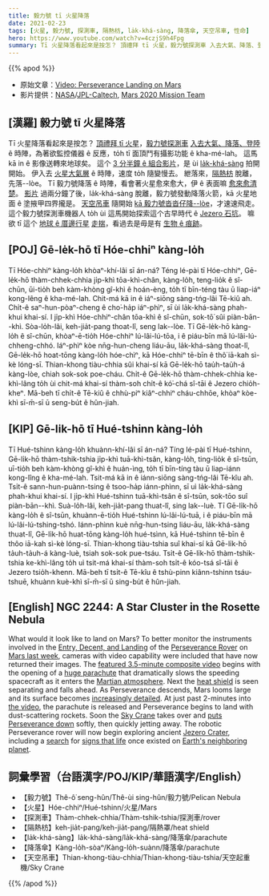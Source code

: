 ```yaml
---
title: 毅力號 tī 火星降落
date: 2021-02-23
tags: [火星, 毅力號, 探測車, 隔熱枋, la̍k-khá-sàng, 降落傘, 天空吊車, 性命]
hero: https://www.youtube.com/watch?v=4czjS9h4Fpg
summary: Tī 火星降落看起來是按怎？ 頂禮拜 tī 火星，毅力號探測車 入去大氣、降落、登陸 ê 時陣，為著欲監控儀器 ê 反應，to̍h tī 面頂鬥有攝影功能 ê kha-mé-lah。 這馬 kā in ê 影像送轉來地球矣。
---
```


{{% apod %}}

- 原始文章：[Video: Perseverance Landing on Mars](https://apod.nasa.gov/apod/ap210223.html)
- 影片提供：[NASA](https://www.nasa.gov/)/[JPL-Caltech](https://www.jpl.nasa.gov/), [Mars 2020 Mission Team](https://mars.nasa.gov/mars2020/mission/team/)


## [漢羅] 毅力號 tī 火星降落

Tī 火星降落看起來是按怎？
[頂禮拜 tī 火星][Mars last week]，[毅力號探測車][Perseverance Rover] [入去大氣、降落、登陸][Entry, Decent, and Landing] ê 時陣，為著欲監控儀器 ê 反應，to̍h tī 面頂鬥有攝影功能 ê kha-mé-lah。
這馬 kā in ê 影像送轉來地球矣。
這个 [3 分半鐘 ê 組合影片][featured 3.5-minute composite video]，是 ùi [la̍k-khá-sàng][huge parachute] 拍開開始。
伊入去 [火星大氣層][Martian atmosphere] ê 時陣，速度 to̍h 隨變慢去。
紲落來，[隔熱枋][heat shield] 脫離，先落--lòe。
Tī 毅力號降落 ê 時陣，看會著火星愈來愈大，伊 ê 表面嘛 [愈來愈清楚][increasingly detailed]。
[影片][the video] 過兩分鐘了後，la̍k-khá-sàng 脫離，毅力號發動降落火箭，kā 火星地面 ê 塗掖甲四界攏是。
[天空吊車][Sky Crane] 隨開始 [kā 毅力號沓沓仔降--lòe][puts Perseverance down]，才速速飛走。
這个毅力號探測車機器人 to̍h ùi 這馬開始探索這个古早時代 ê [Jezero 石坑][Jezero Crater]。
嘛欲 tī 這个 [地球 ê 厝邊行星][Earth's neighboring planet] [走揣][search]，看過去是毋是有 [生物 ê 痕跡][signs that life]。

## [POJ] Gē-le̍k-hō tī Hóe-chhiⁿ kàng-lo̍h

Tī Hóe-chhiⁿ kàng-lo̍h khòaⁿ-khí-lâi sī án-ná?
Téng lé-pài tī Hóe-chhiⁿ, Gē-le̍k-hō thàm-chhek-chhia ji̍p-khì tōa-khì-chân, kàng-lo̍h, teng-lio̍k ê sî-chūn, ūi-tio̍h beh kàm-khòng gî-khì ê hoán-èng, to̍h tī bīn-téng tàu ū liap-iáⁿ kong-lêng ê kha-mé-lah.
Chit-má kā in ê iáⁿ-siōng sàng-tńg-lâi Tē-kiû ah.
Chi̍t-ê saⁿ-hun-pòaⁿ-cheng ê cho͘-ha̍p iáⁿ-phìⁿ, sī ùi la̍k-khá-sàng phah-khui khai-sí.
I ji̍p-khì Hóe-chhiⁿ-chân tōa-khì ê sî-chūn, sok-tō͘ sûi piàn-bān--khì.
Sòa-lo̍h-lâi, keh-jia̍t-pang thoat-lî, seng lak--lòe.
Tī Gē-le̍k-hō kàng-lo̍h ê sî-chūn, khòaⁿ-ē-tio̍h Hóe-chhiⁿ lú-lâi-lú-tōa, i ê piáu-bīn mā lú-lâi-lú-chheng-chhó.
Iáⁿ-phìⁿ kòe nn̄g-hun-cheng liáu-āu, la̍k-khá-sàng thoat-lî, Gē-le̍k-hō hoat-tōng kàng-lo̍h hóe-chìⁿ, kā Hóe-chhiⁿ tē-bīn ê thô͘ iā-kah sì-kè lóng-sī.
Thian-khong tiàu-chhia sûi khai-sí kā Gē-le̍k-hō tau̍h-tau̍h-á kàng-lòe, chiah sok-sok poe-cháu.
Chi̍t-ê Gē-le̍k-hō thàm-chhek-chhia ke-khì-lâng to̍h ùi chit-má khai-sí thàm-soh chi̍t-ê kó͘-chá sî-tāi ê Jezero chio̍h-kheⁿ.
Mā-beh tī chi̍t-ê Tē-kiû ê chhù-piⁿ kiâⁿ-chhiⁿ cháu-chhōe, khòaⁿ kòe-khì sī-m̄-sī ū seng-bu̍t ê hûn-jiah.

## [KIP] Gē-li̍k-hō tī Hué-tshinn kàng-lo̍h

Tī Hué-tshinn kàng-lo̍h khuànn-khí-lâi sī án-ná?
Tíng lé-pài tī Hué-tshinn, Gē-li̍k-hō thàm-tshik-tshia ji̍p-khì tuā-khì-tsân, kàng-lo̍h, ting-lio̍k ê sî-tsūn, uī-tio̍h beh kàm-khòng gî-khì ê huán-ìng, to̍h tī bīn-tíng tàu ū liap-iánn kong-lîng ê kha-mé-lah.
Tsit-má kā in ê iánn-siōng sàng-tńg-lâi Tē-kîu ah.
Tsi̍t-ê sann-hun-puànn-tsing ê tsoo-ha̍p iánn-phìnn, sī uì la̍k-khá-sàng phah-khui khai-sí.
I ji̍p-khì Hué-tshinn tuā-khì-tsân ê sî-tsūn, sok-tōo suî piàn-bān--khì.
Suà-lo̍h-lâi, keh-jia̍t-pang thuat-lî, sing lak--luè.
Tī Gē-li̍k-hō kàng-lo̍h ê sî-tsūn, khuànn-ē-tio̍h Hué-tshinn lú-lâi-lú-tuā, i ê piáu-bīn mā lú-lâi-lú-tshing-tshó.
Iánn-phìnn kuè nn̄g-hun-tsing liáu-āu, la̍k-khá-sàng thuat-lî, Gē-li̍k-hō huat-tōng kàng-lo̍h hué-tsìnn, kā Hué-tshinn tē-bīn ê thôo iā-kah sì-kè lóng-sī.
Thian-khong tiàu-tshia suî khai-sí kā Gē-li̍k-hō ta̍uh-ta̍uh-á kàng-luè, tsiah sok-sok pue-tsáu.
Tsi̍t-ê Gē-li̍k-hō thàm-tshik-tshia ke-khì-lâng to̍h uì tsit-má khai-sí thàm-soh tsi̍t-ê kóo-tsá sî-tāi ê Jezero tsio̍h-khenn.
Mā-beh tī tsi̍t-ê Tē-kîu ê tshù-pinn kiânn-tshinn tsáu-tshuē, khuànn kuè-khì sī-m̄-sī ū sing-bu̍t ê hûn-jiah.

## [English] NGC 2244: A Star Cluster in the Rosette Nebula

What would it look like to land on Mars? To better monitor the instruments involved in the [Entry, Decent, and Landing][Entry, Decent, and Landing] of the [Perseverance Rover][Perseverance Rover] on [Mars last week][Mars last week], cameras with video capability were included that have now returned their images. The [featured 3.5-minute composite video][featured 3.5-minute composite video] begins with the opening of a [huge parachute][huge parachute] that dramatically slows the speeding spacecraft as it enters the [Martian atmosphere][Martian atmosphere]. Next the [heat shield][heat shield] is seen separating and falls ahead. As Perseverance descends, Mars looms large and its surface becomes [increasingly detailed][increasingly detailed]. At just past 2-minutes into [the video][the video], the parachute is released and Perseverance begins to land with dust-scattering rockets. Soon the [Sky Crane][Sky Crane] takes over and [puts Perseverance down][puts Perseverance down] softly, then quickly jetting away. The robotic Perseverance rover will now begin exploring ancient [Jezero Crater][Jezero Crater], including a [search][search] for [signs that life][signs that life] once existed on [Earth's neighboring planet][Earth's neighboring planet].

## 詞彙學習（台語漢字/POJ/KIP/華語漢字/English）

- 【毅力號】Thê-ô͘ seng-hûn/Thê-ùi sing-hûn/毅力號/Pelican Nebula
- 【火星】Hóe-chhiⁿ/Hué-tshinn/火星/Mars
- 【探測車】Thàm-chhek-chhia/Thàm-tshik-tshia/探測車/rover
- 【隔熱枋】keh-jia̍t-pang/keh-jia̍t-pang/隔熱罩/heat shield
- 【la̍k-khá-sàng】la̍k-khá-sàng/la̍k-khá-sàng/降落傘/parachute
- 【降落傘】Kàng-lo̍h-sòaⁿ/Kàng-lo̍h-suànn/降落傘/parachute
- 【天空吊車】Thian-khong-tiàu-chhia/Thian-khong-tiàu-tshia/天空起重機/Sky Crane

{{% /apod %}}

[copyright0]: https://apod.nasa.gov/apod/lib/about_apod.html#srapply
[copyright1]: https://www.instagram.com/mr_deepsky/
[copyright2]: https://www.insightobservatory.com/p/home-page.html
[Arabic]: https://apod.me/
[Bulgarian]: https://mediabricks.bg/apod-bulgaria
[Catalan]: http://www.apod.cat/
[Chinese1]: http://www.bjp.org.cn/mryt/
[Chinese2]: http://sprite.phys.ncku.edu.tw/astrolab/mirrors/apod/apod.html
[Croatian]: http://www.apod.rs/Croatia.html
[Czech]: http://www.astro.cz/apod/
[Dutch]: http://www.apod.nl/
[Farsi]: http://www.skypix.org/apod/
[French]: http://www.cidehom.com/apod.php
[German]: http://www.starobserver.org/
[Hebrew]: http://www.astronomia2009.org.il/info/apod/apod.htm
[Indonesian]: http://apod.infoastronomy.org/
[Korean]: http://wouldyoulike.org/apod/
[Montenegrin]: http://www.apod.rs/Montenegro.html
[Polish]: http://apod.pl/apod/
[Russian]: http://www.astronet.ru/db/apod.html
[Serbian]: http://www.apod.rs/
[Slovenian]: http://apod.fmf.uni-lj.si/
[Spanish]: http://observatorio.info/
[Taiwanese]: https://www.apod.tw/
[Turkish]: https://www.uzaydanhaberler.com/category/gorsel/apod/
[Turkish]: https://rasyonalist.org/kategori/apod/
[Ukrainian]: http://astronomy.pp.ua/
[Entry, Decent, and Landing]: https://mars.nasa.gov/mars2020/timeline/landing/entry-descent-landing/
[Perseverance Rover]: https://mars.nasa.gov/resources/25042/mars-perseverance-rover-3d-model/
[Mars last week]: https://apod.nasa.gov/apod/ap210219.html
[featured 3.5-minute composite video]: https://www.jpl.nasa.gov/news/nasas-mars-perseverance-rover-provides-front-row-seat-to-landing-first-audio-recording-of-red-planet
[huge parachute]: https://mars.nasa.gov/mer/mission/spacecraft/entry-descent-and-landing-configuration/parachute/
[Martian atmosphere]: https://en.wikipedia.org/wiki/Atmosphere_of_Mars
[heat shield]: https://youtu.be/Gw_51xU41w0
[increasingly detailed]: https://apod.nasa.gov/apod/ap120925.html
[the video]: https://youtu.be/4czjS9h4Fpg
[Sky Crane]: https://blogs.scientificamerican.com/guest-blog/sky-crane-how-to-land-curiosity-on-the-surface-of-mars/
[puts Perseverance down]: https://astrobiology.nasa.gov/resources/coloring/
[Jezero Crater]: https://mars.nasa.gov/mars2020/mission/science/landing-site/
[search]: https://mars.nasa.gov/programmissions/overview/
[signs that life]: https://mars.nasa.gov/news/8863/searching-for-life-in-nasas-perseverance-mars-samples/
[Earth's neighboring planet]: https://solarsystem.nasa.gov/planets/mars/overview/
